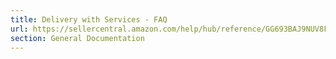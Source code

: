 ```yaml
---
title: Delivery with Services - FAQ
url: https://sellercentral.amazon.com/help/hub/reference/GG693BAJ9NUV8F6N
section: General Documentation
---
```




